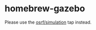 homebrew-gazebo
===============

Please use the [osrf/simulation](https://github.com/osrf/homebrew-simulation) tap instead.
